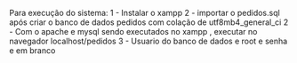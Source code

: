 Para execução do sistema:
1 - Instalar o xampp
2 - importar o pedidos.sql após criar o banco de dados pedidos com colação de utf8mb4_general_ci
2 - Com o apache e mysql sendo executados no xampp , executar no navegador localhost/pedidos
3 - Usuario do banco de dados e root e senha e em branco